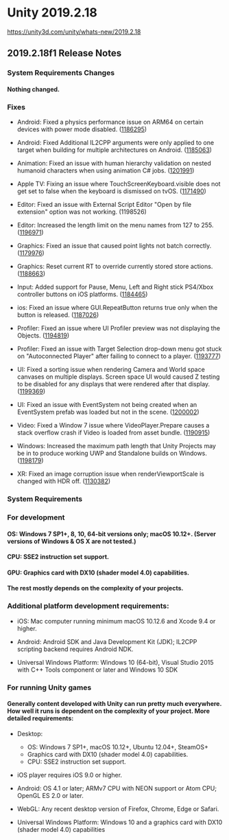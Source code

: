 # Unity 2019.2.18
https://unity3d.com/unity/whats-new/2019.2.18

## 2019.2.18f1 Release Notes


### System Requirements Changes

#### Nothing changed.

### Fixes
<ul>
<li><p>Android: Fixed a physics performance issue on ARM64 on certain devices with power mode disabled. (<a href="https://issuetracker.unity3d.com/issues/a-build-runs-at-a-very-low-fps-from-3-to-5-fps-on-huawei-mate-20-pro-when-the-project-is-built-with-64-bit-architecture">1186295</a>)</p></li>
<li><p>Android: Fixed Additional IL2CPP arguments were only applied to one target when building for multiple architectures on Android. (<a href="https://issuetracker.unity3d.com/issues/android-additional-arguments-are-not-being-used-for-the-second-il2cpp-invoke-when-building-to-android">1185063</a>)</p></li>
<li><p>Animation: Fixed an issue with human hierarchy validation on nested humanoid characters when using animation C# jobs. (<a href="https://issuetracker.unity3d.com/issues/animation-stream-binding-animationstream-handles-on-a-nested-humanoid-animator-hierarchy-does-not-work">1201991</a>)</p></li>
<li><p>Apple TV: Fixing an issue where TouchScreenKeyboard.visible does not get set to false when the keyboard is dismissed on tvOS. (<a href="https://issuetracker.unity3d.com/issues/tvos-touchscreenkeyboard-dot-visible-is-not-updated-to-false-when-the-keyboard-gets-closed">1171490</a>)</p></li>
<li><p>Editor: Fixed an issue with External Script Editor "Open by file extension" option was not working. (1198526)</p></li>
<li><p>Editor: Increased the length limit on the menu names from 127 to 255. (<a href="https://issuetracker.unity3d.com/issues/editorgui-dot-popup-contents-truncated-when-contents-exceed-127-character-limit">1196971</a>)</p></li>
<li><p>Graphics: Fixed an issue that caused point lights not batch correctly. (<a href="https://issuetracker.unity3d.com/issues/urp-point-light-stops-emitting-light-at-certain-points-of-scene">1179976</a>)</p></li>
<li><p>Graphics: Reset current RT to override currently stored store actions. (<a href="https://issuetracker.unity3d.com/issues/ios-setting-color-buffers-storeaction-to-dont-care-does-not-change-the-property">1188663</a>)</p></li>
<li><p>Input: Added support for Pause, Menu, Left and Right stick PS4/Xbox controller buttons on iOS platforms. (<a href="https://issuetracker.unity3d.com/issues/legacy-input-left-and-right-stick-press-doesnt-work-on-xbox-one-and-ps4-controllers-1">1184465</a>)</p></li>
<li><p>ios: Fixed an issue where GUI.RepeatButton returns true only when the button is released. (<a href="https://issuetracker.unity3d.com/issues/ios-gui-dot-repeatbutton-returns-true-only-when-the-button-is-released">1187026</a>)</p></li>
<li><p>Profiler: Fixed an issue where UI Profiler preview was not displaying the Objects. (<a href="https://issuetracker.unity3d.com/issues/ugui-profiler-no-preview-is-displayed-for-ui-profiler-objects">1194819</a>)</p></li>
<li><p>Profiler: Fixed an issue with Target Selection drop-down menu got stuck on "Autoconnected Player" after failing to connect to a player. (<a href="https://issuetracker.unity3d.com/issues/profiler-stucks-with-autoconnected-player-option-and-cant-be-switched-back-to-editor-when-androidplayer-is-selected">1193777</a>)</p></li>
<li><p>UI: Fixed a sorting issue when rendering Camera and World space canvases on multiple displays. Screen space UI would caused Z testing to be disabled for any displays that were rendered after that display. (<a href="https://issuetracker.unity3d.com/issues/in-build-world-space-canvases-incorrectly-render-on-top-of-everything-when-multiple-displays-and-multiple-canvases-are-present">1199369</a>)</p></li>
<li><p>UI: Fixed an issue with EventSystem not being created when an EventSystem prefab was loaded but not in the scene. (<a href="https://issuetracker.unity3d.com/issues/eventsystem-gameobject-is-not-created-when-creating-a-ui-gameobject-and-eventsystem-is-saved-as-a-prefab">1200002</a>)</p></li>
<li><p>Video: Fixed a Window 7 issue where VideoPlayer.Prepare causes a stack overflow crash if Video is loaded from asset bundle. (<a href="https://issuetracker.unity3d.com/issues/windows-7-videoplayer-dot-prepare-causes-a-stack-overflow-crash-if-video-is-loaded-from-asset-bundle">1190915</a>)</p></li>
<li><p>Windows: Increased the maximum path length that Unity Projects may be in to produce working UWP and Standalone builds on Windows. (<a href="https://issuetracker.unity3d.com/issues/uwp-solution-is-created-with-data-slash-resources-directory-which-should-not-exist">1198179</a>)</p></li>
<li><p>XR: Fixed an image corruption issue when renderViewportScale is changed with HDR off. (<a href="https://issuetracker.unity3d.com/issues/view-breaks-when-eyetextureresolutionscale-slash-renderviewportscale-are-changed-and-hdr-is-off">1130382</a>)</p></li>
</ul>

### System Requirements

### For development

#### OS: Windows 7 SP1+, 8, 10, 64-bit versions only; macOS 10.12+. (Server versions of Windows & OS X are not tested.)

#### CPU: SSE2 instruction set support.

#### GPU: Graphics card with DX10 (shader model 4.0) capabilities.

#### The rest mostly depends on the complexity of your projects.

### Additional platform development requirements:
<ul>
<li><p>iOS: Mac computer running minimum macOS 10.12.6 and Xcode 9.4 or higher.</p></li>
<li><p>Android: Android SDK and Java Development Kit (JDK); IL2CPP scripting backend requires Android NDK.</p></li>
<li><p>Universal Windows Platform: Windows 10 (64-bit), Visual Studio 2015 with C++ Tools component or later and Windows 10 SDK</p></li>
</ul>

### For running Unity games

#### Generally content developed with Unity can run pretty much everywhere. How well it runs is dependent on the complexity of your project. More detailed requirements:
<ul>
<li><p>Desktop:</p> 
<ul>
<li>OS: Windows 7 SP1+, macOS 10.12+, Ubuntu 12.04+, SteamOS+</li>
<li>Graphics card with DX10 (shader model 4.0) capabilities.</li>
<li>CPU: SSE2 instruction set support.</li>
</ul></li>
<li><p>iOS player requires iOS 9.0 or higher.</p></li>
<li><p>Android: OS 4.1 or later; ARMv7 CPU with NEON support or Atom CPU; OpenGL ES 2.0 or later.</p></li>
<li><p>WebGL: Any recent desktop version of Firefox, Chrome, Edge or Safari.</p></li>
<li><p>Universal Windows Platform: Windows 10 and a graphics card with DX10 (shader model 4.0) capabilities</p></li>
</ul>
